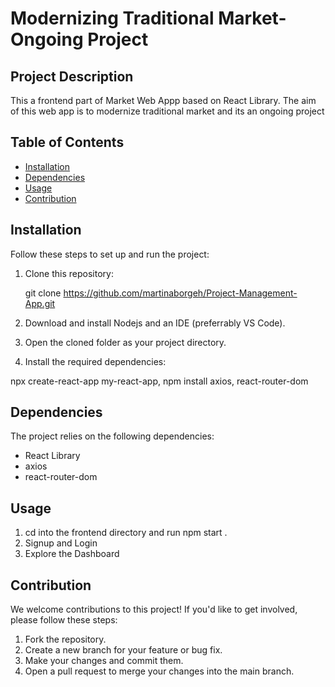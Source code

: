 # Modernizing Traditional Market-Ongoing Project



## Project Description

This a frontend part of Market Web Appp based on React Library. The aim of this web app is to modernize traditional market and its an ongoing project

## Table of Contents

- [Installation](#installation)
- [Dependencies](#dependencies)
- [Usage](#usage)
- [Contribution](#contribution)


## Installation

Follow these steps to set up and run the project:

1. Clone this repository:

      git clone https://github.com/martinaborgeh/Project-Management-App.git



2. Download and install Nodejs and an IDE (preferrably VS Code).

3. Open the cloned folder as your project directory.

4. Install the required dependencies:

npx create-react-app my-react-app, npm install axios, react-router-dom



## Dependencies

The project relies on the following dependencies:

- React Library
- axios
- react-router-dom



## Usage

1. cd into the frontend directory and run npm start .
2. Signup and Login
3. Explore the Dashboard


<!-- You can add screenshots or GIFs here to demonstrate the usage -->

## Contribution

We welcome contributions to this project! If you'd like to get involved, please follow these steps:

1. Fork the repository.
2. Create a new branch for your feature or bug fix.
3. Make your changes and commit them.
4. Open a pull request to merge your changes into the main branch.
